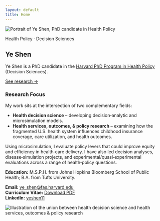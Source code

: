 ```yaml
---
layout: default
title: Home
---
```

<section class="hero">
  <div class="headshot">
    <img src="{{ '/ye-shen-site/assets/img/YSheadshot.jpg' | relative_url }}"
         alt="Portrait of Ye Shen, PhD candidate in Health Policy"
         class="headshot-img" />
  </div>
  <div class="hero-text">
    <p class="badge">Health Policy · Decision Sciences</p>
    <h1>Ye Shen</h1>
    <p class="lede">
      Ye Shen is a PhD candidate in the
      <a href="https://healthpolicy.fas.harvard.edu/people/ye-shen">Harvard PhD Program in Health Policy</a>
      (Decision Sciences).
    </p>
    <p><a href="{{ '/research/' | relative_url }}" class="btn">See research →</a></p>
  </div>
</section>   

### Research Focus

My work sits at the intersection of two complementary fields:

- **Health decision science** – developing decision‑analytic and microsimulation models.  
- **Health services, outcomes, & policy research** – examining how the fragmented U.S. health system influences childhood insurance coverage, care utilization, and health outcomes.

Using microsimulation, I evaluate policy levers that could improve equity and efficiency in health‑care delivery. I have also led decision analyses, disease‑simulation projects, and experimental/quasi‑experimental evaluations across a range of health‑policy questions.

**Education:** M.S.P.H. from Johns Hopkins Bloomberg School of Public Health; B.A. from Tufts University.

**Email:** <a href="mailto:ye_shen@fas.harvard.edu">ye_shen@fas.harvard.edu</a>  
**Curriculum Vitae:** <a href="/ye-shen-site/assets/cv/Ye_Shen_CV.pdf" target="_blank" rel="noopener">Download PDF</a>  
**LinkedIn:** <a href="https://www.linkedin.com/in/yeshen11" target="_blank" rel="noopener">yeshen11</a>

<div class="center">
  <img src="{{ '/ye-shen-site/assets/img/unionof2fields.png' | relative_url }}"
       alt="Illustration of the union between health decision science and health services, outcomes & policy research"
       class="twofields-img" />
</div>
